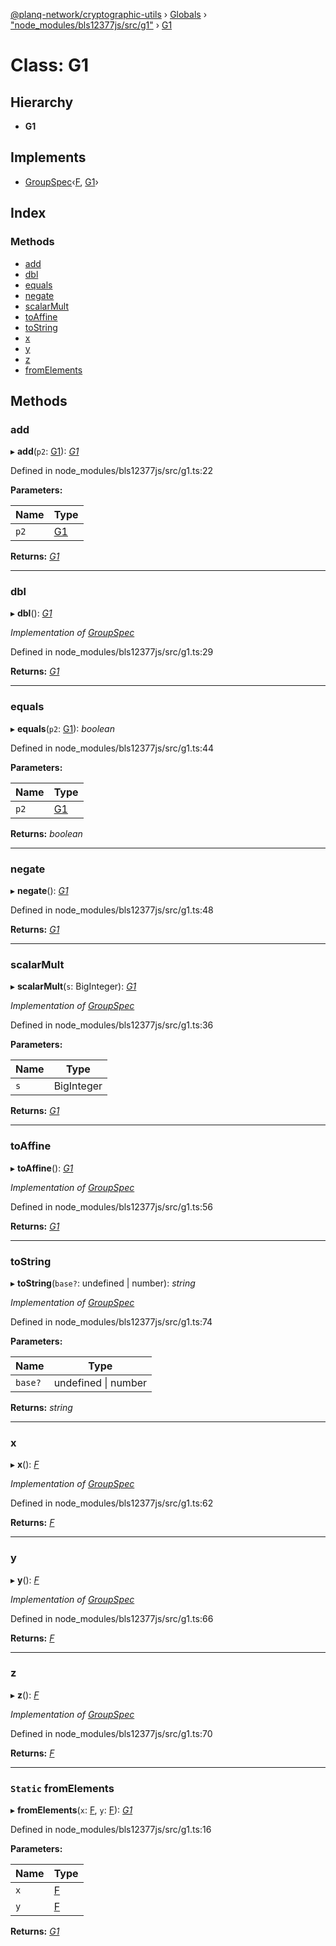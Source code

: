 [@planq-network/cryptographic-utils](../README.md) › [Globals](../globals.md) › ["node_modules/bls12377js/src/g1"](../modules/_node_modules_bls12377js_src_g1_.md) › [G1](_node_modules_bls12377js_src_g1_.g1.md)

# Class: G1

## Hierarchy

* **G1**

## Implements

* [GroupSpec](../interfaces/_node_modules_bls12377js_src_defs_.groupspec.md)‹[F](_node_modules_bls12377js_src_f_.f.md), [G1](_node_modules_bls12377js_src_g1_.g1.md)›

## Index

### Methods

* [add](_node_modules_bls12377js_src_g1_.g1.md#add)
* [dbl](_node_modules_bls12377js_src_g1_.g1.md#dbl)
* [equals](_node_modules_bls12377js_src_g1_.g1.md#equals)
* [negate](_node_modules_bls12377js_src_g1_.g1.md#negate)
* [scalarMult](_node_modules_bls12377js_src_g1_.g1.md#scalarmult)
* [toAffine](_node_modules_bls12377js_src_g1_.g1.md#toaffine)
* [toString](_node_modules_bls12377js_src_g1_.g1.md#tostring)
* [x](_node_modules_bls12377js_src_g1_.g1.md#x)
* [y](_node_modules_bls12377js_src_g1_.g1.md#y)
* [z](_node_modules_bls12377js_src_g1_.g1.md#z)
* [fromElements](_node_modules_bls12377js_src_g1_.g1.md#static-fromelements)

## Methods

###  add

▸ **add**(`p2`: [G1](_node_modules_bls12377js_src_g1_.g1.md)): *[G1](_node_modules_bls12377js_src_g1_.g1.md)*

Defined in node_modules/bls12377js/src/g1.ts:22

**Parameters:**

Name | Type |
------ | ------ |
`p2` | [G1](_node_modules_bls12377js_src_g1_.g1.md) |

**Returns:** *[G1](_node_modules_bls12377js_src_g1_.g1.md)*

___

###  dbl

▸ **dbl**(): *[G1](_node_modules_bls12377js_src_g1_.g1.md)*

*Implementation of [GroupSpec](../interfaces/_node_modules_bls12377js_src_defs_.groupspec.md)*

Defined in node_modules/bls12377js/src/g1.ts:29

**Returns:** *[G1](_node_modules_bls12377js_src_g1_.g1.md)*

___

###  equals

▸ **equals**(`p2`: [G1](_node_modules_bls12377js_src_g1_.g1.md)): *boolean*

Defined in node_modules/bls12377js/src/g1.ts:44

**Parameters:**

Name | Type |
------ | ------ |
`p2` | [G1](_node_modules_bls12377js_src_g1_.g1.md) |

**Returns:** *boolean*

___

###  negate

▸ **negate**(): *[G1](_node_modules_bls12377js_src_g1_.g1.md)*

Defined in node_modules/bls12377js/src/g1.ts:48

**Returns:** *[G1](_node_modules_bls12377js_src_g1_.g1.md)*

___

###  scalarMult

▸ **scalarMult**(`s`: BigInteger): *[G1](_node_modules_bls12377js_src_g1_.g1.md)*

*Implementation of [GroupSpec](../interfaces/_node_modules_bls12377js_src_defs_.groupspec.md)*

Defined in node_modules/bls12377js/src/g1.ts:36

**Parameters:**

Name | Type |
------ | ------ |
`s` | BigInteger |

**Returns:** *[G1](_node_modules_bls12377js_src_g1_.g1.md)*

___

###  toAffine

▸ **toAffine**(): *[G1](_node_modules_bls12377js_src_g1_.g1.md)*

*Implementation of [GroupSpec](../interfaces/_node_modules_bls12377js_src_defs_.groupspec.md)*

Defined in node_modules/bls12377js/src/g1.ts:56

**Returns:** *[G1](_node_modules_bls12377js_src_g1_.g1.md)*

___

###  toString

▸ **toString**(`base?`: undefined | number): *string*

*Implementation of [GroupSpec](../interfaces/_node_modules_bls12377js_src_defs_.groupspec.md)*

Defined in node_modules/bls12377js/src/g1.ts:74

**Parameters:**

Name | Type |
------ | ------ |
`base?` | undefined &#124; number |

**Returns:** *string*

___

###  x

▸ **x**(): *[F](_node_modules_bls12377js_src_f_.f.md)*

*Implementation of [GroupSpec](../interfaces/_node_modules_bls12377js_src_defs_.groupspec.md)*

Defined in node_modules/bls12377js/src/g1.ts:62

**Returns:** *[F](_node_modules_bls12377js_src_f_.f.md)*

___

###  y

▸ **y**(): *[F](_node_modules_bls12377js_src_f_.f.md)*

*Implementation of [GroupSpec](../interfaces/_node_modules_bls12377js_src_defs_.groupspec.md)*

Defined in node_modules/bls12377js/src/g1.ts:66

**Returns:** *[F](_node_modules_bls12377js_src_f_.f.md)*

___

###  z

▸ **z**(): *[F](_node_modules_bls12377js_src_f_.f.md)*

*Implementation of [GroupSpec](../interfaces/_node_modules_bls12377js_src_defs_.groupspec.md)*

Defined in node_modules/bls12377js/src/g1.ts:70

**Returns:** *[F](_node_modules_bls12377js_src_f_.f.md)*

___

### `Static` fromElements

▸ **fromElements**(`x`: [F](_node_modules_bls12377js_src_f_.f.md), `y`: [F](_node_modules_bls12377js_src_f_.f.md)): *[G1](_node_modules_bls12377js_src_g1_.g1.md)*

Defined in node_modules/bls12377js/src/g1.ts:16

**Parameters:**

Name | Type |
------ | ------ |
`x` | [F](_node_modules_bls12377js_src_f_.f.md) |
`y` | [F](_node_modules_bls12377js_src_f_.f.md) |

**Returns:** *[G1](_node_modules_bls12377js_src_g1_.g1.md)*
